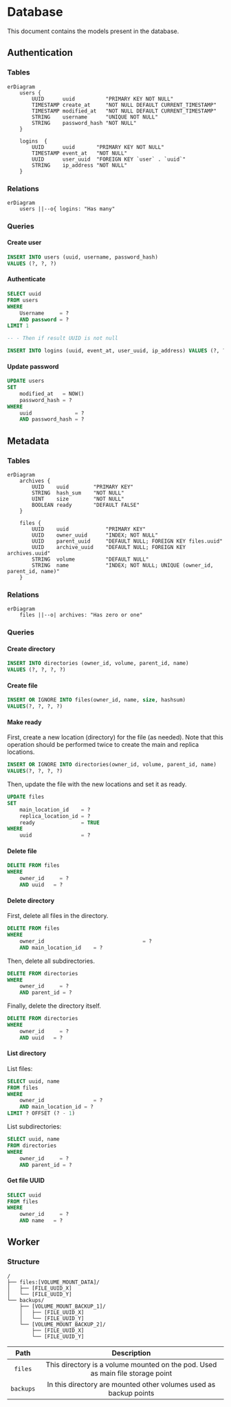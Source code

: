 # Database

This document contains the models present in the database.

## Authentication

### Tables

```mermaid
erDiagram
	users {
		UUID      uuid          "PRIMARY KEY NOT NULL"
		TIMESTAMP create_at     "NOT NULL DEFAULT CURRENT_TIMESTAMP"
		TIMESTAMP modified_at   "NOT NULL DEFAULT CURRENT_TIMESTAMP"
		STRING    username      "UNIQUE NOT NULL"
		STRING    password_hash "NOT NULL"
	}
	
	logins  {
		UUID      uuid       "PRIMARY KEY NOT NULL"
		TIMESTAMP event_at   "NOT NULL"
		UUID      user_uuid  "FOREIGN KEY `user` . `uuid`"
		STRING    ip_address "NOT NULL"
	}
```

### Relations

```mermaid
erDiagram
	users ||--o{ logins: "Has many"
```

### Queries

#### Create user

```sql
INSERT INTO users (uuid, username, password_hash) 
VALUES (?, ?, ?)
```

#### Authenticate

```sql
SELECT uuid
FROM users
WHERE 
	Username     = ?
	AND password = ?
LIMIT 1

-- - Then if result UUID is not null

INSERT INTO logins (uuid, event_at, user_uuid, ip_address) VALUES (?, ?, ?, ?)
```

#### Update password

```sql
UPDATE users
SET
	modified_at   = NOW()
	password_hash = ?
WHERE
	uuid              = ?
	AND password_hash = ?
```

## Metadata

### Tables

```mermaid
erDiagram
	archives {
		UUID    uuid        "PRIMARY KEY"
		STRING  hash_sum    "NOT NULL"
		UINT    size        "NOT NULL"
		BOOLEAN ready       "DEFAULT FALSE"
	}

	files {
		UUID    uuid            "PRIMARY KEY"
		UUID    owner_uuid      "INDEX; NOT NULL"
		UUID    parent_uuid     "DEFAULT NULL; FOREIGN KEY files.uuid"
		UUID    archive_uuid    "DEFAULT NULL; FOREIGN KEY archives.uuid"
		STRING  volume          "DEFAULT NULL"
		STRING  name            "INDEX; NOT NULL; UNIQUE (owner_id, parent_id, name)"
	}
```

### Relations

```mermaid
erDiagram
	files ||--o| archives: "Has zero or one"
```

### Queries

#### Create directory

```sql
INSERT INTO directories (owner_id, volume, parent_id, name)
VALUES (?, ?, ?, ?)
```

#### Create file

```sql
INSERT OR IGNORE INTO files(owner_id, name, size, hashsum)
VALUES(?, ?, ?, ?)
```

#### Make ready 

First, create a new location (directory) for the file (as needed). Note that this operation should be performed twice to create the main and replica locations.

```sql
INSERT OR IGNORE INTO directories(owner_id, volume, parent_id, name)
VALUES(?, ?, ?, ?)
```

Then, update the file with the new locations and set it as ready.

```sql
UPDATE files
SET
	main_location_id    = ?
	replica_location_id = ?
	ready               = TRUE
WHERE
	uuid                = ?
```

#### Delete file

```sql
DELETE FROM files
WHERE
	owner_id	 = ?
	AND uuid   = ?
```

#### Delete directory

First, delete all files in the directory.

```sql
DELETE FROM files
WHERE
	owner_id	 							= ?
	AND main_location_id    = ?
```

Then, delete all subdirectories.

```sql
DELETE FROM directories
WHERE
	owner_id	 = ?
	AND parent_id = ?
```

Finally, delete the directory itself.

```sql
DELETE FROM directories
WHERE
	owner_id	 = ?
	AND uuid   = ?
```

#### List directory

List files: 

```sql
SELECT uuid, name
FROM files
WHERE
	owner_id				= ?
	AND main_location_id = ?
LIMIT ? OFFSET (? - 1)
```

List subdirectories:

```sql
SELECT uuid, name
FROM directories
WHERE
	owner_id	 = ?
	AND parent_id = ?
```

#### Get file UUID

```sql
SELECT uuid
FROM files
WHERE
	owner_id	 = ?
	AND name   = ?
```

## Worker

### Structure

```
/
├── files:[VOLUME_MOUNT_DATA]/
│   ├── [FILE_UUID_X]
│   └── [FILE_UUID_Y]
└── backups/
    ├── [VOLUME_MOUNT_BACKUP_1]/
    │   ├── [FILE_UUID_X]
    │   └── [FILE_UUID_Y]
    └── [VOLUME_MOUNT_BACKUP_2]/
        ├── [FILE_UUID_X]
        └── [FILE_UUID_Y]
```

|   Path    |                         Description                          |
| :-------: | :----------------------------------------------------------: |
|  `files`  | This directory is a volume mounted on the pod. Used as main file storage point |
| `backups` | In this directory are mounted other volumes used as backup points |